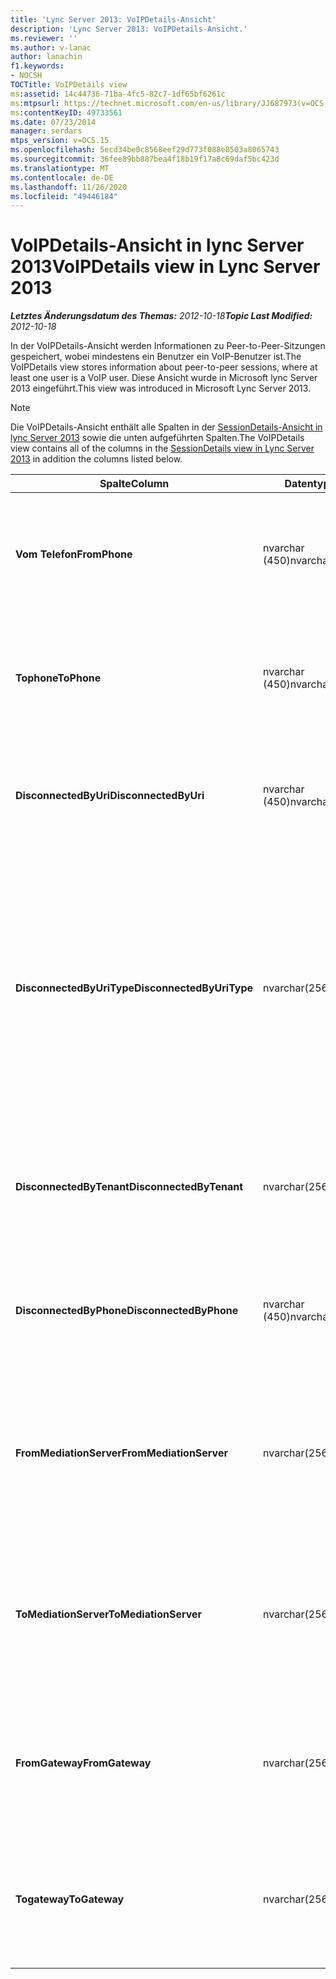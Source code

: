 ```yaml
---
title: 'Lync Server 2013: VoIPDetails-Ansicht'
description: 'Lync Server 2013: VoIPDetails-Ansicht.'
ms.reviewer: ''
ms.author: v-lanac
author: lanachin
f1.keywords:
- NOCSH
TOCTitle: VoIPDetails view
ms:assetid: 14c44736-71ba-4fc5-82c7-1df65bf6261c
ms:mtpsurl: https://technet.microsoft.com/en-us/library/JJ687973(v=OCS.15)
ms:contentKeyID: 49733561
ms.date: 07/23/2014
manager: serdars
mtps_version: v=OCS.15
ms.openlocfilehash: 5ecd34be0c8568eef29d773f088e8503a8065743
ms.sourcegitcommit: 36fee89bb887bea4f18b19f17a8c69daf5bc423d
ms.translationtype: MT
ms.contentlocale: de-DE
ms.lasthandoff: 11/26/2020
ms.locfileid: "49446184"
---
```

# <a name="voipdetails-view-in-lync-server-2013"></a><span data-ttu-id="b158f-103">VoIPDetails-Ansicht in lync Server 2013</span><span class="sxs-lookup"><span data-stu-id="b158f-103">VoIPDetails view in Lync Server 2013</span></span>

<div data-xmlns="http://www.w3.org/1999/xhtml">

<div class="topic" data-xmlns="http://www.w3.org/1999/xhtml" data-msxsl="urn:schemas-microsoft-com:xslt" data-cs="https://msdn.microsoft.com/">

<div data-asp="https://msdn2.microsoft.com/asp">



</div>

<div id="mainSection">

<div id="mainBody"><span data-ttu-id="b158f-104">

<span> </span></span><span class="sxs-lookup"><span data-stu-id="b158f-104">

<span> </span></span></span>

<span data-ttu-id="b158f-105">_**Letztes Änderungsdatum des Themas:** 2012-10-18_</span><span class="sxs-lookup"><span data-stu-id="b158f-105">_**Topic Last Modified:** 2012-10-18_</span></span>

<span data-ttu-id="b158f-106">In der VoIPDetails-Ansicht werden Informationen zu Peer-to-Peer-Sitzungen gespeichert, wobei mindestens ein Benutzer ein VoIP-Benutzer ist.</span><span class="sxs-lookup"><span data-stu-id="b158f-106">The VoIPDetails view stores information about peer-to-peer sessions, where at least one user is a VoIP user.</span></span> <span data-ttu-id="b158f-107">Diese Ansicht wurde in Microsoft lync Server 2013 eingeführt.</span><span class="sxs-lookup"><span data-stu-id="b158f-107">This view was introduced in Microsoft Lync Server 2013.</span></span>

<div>


> [!NOTE]  
> <span data-ttu-id="b158f-108">Die VoIPDetails-Ansicht enthält alle Spalten in der <A href="lync-server-2013-sessiondetails-view.md">SessionDetails-Ansicht in lync Server 2013</A> sowie die unten aufgeführten Spalten.</span><span class="sxs-lookup"><span data-stu-id="b158f-108">The VoIPDetails view contains all of the columns in the <A href="lync-server-2013-sessiondetails-view.md">SessionDetails view in Lync Server 2013</A> in addition the columns listed below.</span></span>



</div>


<table>
<colgroup>
<col style="width: 33%" />
<col style="width: 33%" />
<col style="width: 33%" />
</colgroup>
<thead>
<tr class="header">
<th><span data-ttu-id="b158f-109">Spalte</span><span class="sxs-lookup"><span data-stu-id="b158f-109">Column</span></span></th>
<th><span data-ttu-id="b158f-110">Datentyp</span><span class="sxs-lookup"><span data-stu-id="b158f-110">Data Type</span></span></th>
<th><span data-ttu-id="b158f-111">Details</span><span class="sxs-lookup"><span data-stu-id="b158f-111">Details</span></span></th>
</tr>
</thead>
<tbody>
<tr class="odd">
<td><p><span data-ttu-id="b158f-112"><strong>Vom Telefon</strong></span><span class="sxs-lookup"><span data-stu-id="b158f-112"><strong>FromPhone</strong></span></span></p></td>
<td><p><span data-ttu-id="b158f-113">nvarchar (450)</span><span class="sxs-lookup"><span data-stu-id="b158f-113">nvarchar(450)</span></span></p></td>
<td><p><span data-ttu-id="b158f-114">Telefon-URI des Benutzers, der die Sitzung gestartet hat.</span><span class="sxs-lookup"><span data-stu-id="b158f-114">Phone URI of the user who started the session.</span></span></p></td>
</tr>
<tr class="even">
<td><p><span data-ttu-id="b158f-115"><strong>Tophone</strong></span><span class="sxs-lookup"><span data-stu-id="b158f-115"><strong>ToPhone</strong></span></span></p></td>
<td><p><span data-ttu-id="b158f-116">nvarchar (450)</span><span class="sxs-lookup"><span data-stu-id="b158f-116">nvarchar(450)</span></span></p></td>
<td><p><span data-ttu-id="b158f-117">Telefon-URI des Benutzers, der der Sitzung beigetreten ist.</span><span class="sxs-lookup"><span data-stu-id="b158f-117">Phone URI of the user who joined the session.</span></span></p></td>
</tr>
<tr class="odd">
<td><p><span data-ttu-id="b158f-118"><strong>DisconnectedByUri</strong></span><span class="sxs-lookup"><span data-stu-id="b158f-118"><strong>DisconnectedByUri</strong></span></span></p></td>
<td><p><span data-ttu-id="b158f-119">nvarchar (450)</span><span class="sxs-lookup"><span data-stu-id="b158f-119">nvarchar(450)</span></span></p></td>
<td><p><span data-ttu-id="b158f-120">Der URI des Benutzers, der die Sitzung getrennt hat.</span><span class="sxs-lookup"><span data-stu-id="b158f-120">URI of the user who disconnected the session.</span></span></p></td>
</tr>
<tr class="even">
<td><p><span data-ttu-id="b158f-121"><strong>DisconnectedByUriType</strong></span><span class="sxs-lookup"><span data-stu-id="b158f-121"><strong>DisconnectedByUriType</strong></span></span></p></td>
<td><p><span data-ttu-id="b158f-122">nvarchar(256)</span><span class="sxs-lookup"><span data-stu-id="b158f-122">nvarchar(256)</span></span></p></td>
<td><p><span data-ttu-id="b158f-123">Der Typ des URIs des Benutzers, der die Sitzung getrennt hat.</span><span class="sxs-lookup"><span data-stu-id="b158f-123">Type of URI of the user who disconnected the session.</span></span> <span data-ttu-id="b158f-124">Weitere Informationen finden Sie <a href="lync-server-2013-uritypes-table.md">in der UriTypes-Tabelle in lync Server 2013</a> .</span><span class="sxs-lookup"><span data-stu-id="b158f-124">See the <a href="lync-server-2013-uritypes-table.md">UriTypes table in Lync Server 2013</a> for more information.</span></span></p></td>
</tr>
<tr class="odd">
<td><p><span data-ttu-id="b158f-125"><strong>DisconnectedByTenant</strong></span><span class="sxs-lookup"><span data-stu-id="b158f-125"><strong>DisconnectedByTenant</strong></span></span></p></td>
<td><p><span data-ttu-id="b158f-126">nvarchar(256)</span><span class="sxs-lookup"><span data-stu-id="b158f-126">nvarchar(256)</span></span></p></td>
<td><p><span data-ttu-id="b158f-127">Der Mandant des Benutzers, der die Sitzung getrennt hat.</span><span class="sxs-lookup"><span data-stu-id="b158f-127">Tenant of the user who disconnected the session.</span></span></p></td>
</tr>
<tr class="even">
<td><p><span data-ttu-id="b158f-128"><strong>DisconnectedByPhone</strong></span><span class="sxs-lookup"><span data-stu-id="b158f-128"><strong>DisconnectedByPhone</strong></span></span></p></td>
<td><p><span data-ttu-id="b158f-129">nvarchar (450)</span><span class="sxs-lookup"><span data-stu-id="b158f-129">nvarchar(450)</span></span></p></td>
<td><p><span data-ttu-id="b158f-130">Telefon-URI des Benutzers, der die Sitzung getrennt hat.</span><span class="sxs-lookup"><span data-stu-id="b158f-130">Phone URI of the user who disconnected the session.</span></span></p></td>
</tr>
<tr class="odd">
<td><p><span data-ttu-id="b158f-131"><strong>FromMediationServer</strong></span><span class="sxs-lookup"><span data-stu-id="b158f-131"><strong>FromMediationServer</strong></span></span></p></td>
<td><p><span data-ttu-id="b158f-132">nvarchar(256)</span><span class="sxs-lookup"><span data-stu-id="b158f-132">nvarchar(256)</span></span></p></td>
<td><p><span data-ttu-id="b158f-133">Der von dem Benutzer, der die Sitzung gestartet hat, verwendete Vermittlungs Server.</span><span class="sxs-lookup"><span data-stu-id="b158f-133">Mediation Server used by the user who started the session.</span></span></p></td>
</tr>
<tr class="even">
<td><p><span data-ttu-id="b158f-134"><strong>ToMediationServer</strong></span><span class="sxs-lookup"><span data-stu-id="b158f-134"><strong>ToMediationServer</strong></span></span></p></td>
<td><p><span data-ttu-id="b158f-135">nvarchar(256)</span><span class="sxs-lookup"><span data-stu-id="b158f-135">nvarchar(256)</span></span></p></td>
<td><p><span data-ttu-id="b158f-136">Vermittlungs Server, der von dem Benutzer verwendet wird, der der Sitzung beigetreten ist.</span><span class="sxs-lookup"><span data-stu-id="b158f-136">Mediation Server used by the user who joined the session.</span></span></p></td>
</tr>
<tr class="odd">
<td><p><span data-ttu-id="b158f-137"><strong>FromGateway</strong></span><span class="sxs-lookup"><span data-stu-id="b158f-137"><strong>FromGateway</strong></span></span></p></td>
<td><p><span data-ttu-id="b158f-138">nvarchar(256)</span><span class="sxs-lookup"><span data-stu-id="b158f-138">nvarchar(256)</span></span></p></td>
<td><p><span data-ttu-id="b158f-139">Gateway, das vom Benutzer verwendet wird, der die Sitzung gestartet hat.</span><span class="sxs-lookup"><span data-stu-id="b158f-139">Gateway used by the user who started the session.</span></span></p></td>
</tr>
<tr class="even">
<td><p><span data-ttu-id="b158f-140"><strong>Togateway</strong></span><span class="sxs-lookup"><span data-stu-id="b158f-140"><strong>ToGateway</strong></span></span></p></td>
<td><p><span data-ttu-id="b158f-141">nvarchar(256)</span><span class="sxs-lookup"><span data-stu-id="b158f-141">nvarchar(256)</span></span></p></td>
<td><p><span data-ttu-id="b158f-142">Gateway, das vom Benutzer verwendet wird, der der Sitzung beigetreten ist.</span><span class="sxs-lookup"><span data-stu-id="b158f-142">Gateway used by the user who joined the session.</span></span></p></td>
</tr>
</tbody>
</table><span data-ttu-id="b158f-143">


</div>

<span> </span>

</div>

</div>

</span><span class="sxs-lookup"><span data-stu-id="b158f-143">


</div>

<span> </span>

</div>

</div>

</span></span></div>

